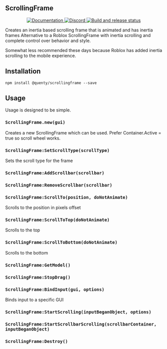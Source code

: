 ## ScrollingFrame
<div align="center">
  <a href="http://quenty.github.io/api/">
    <img src="https://img.shields.io/badge/docs-website-green.svg" alt="Documentation" />
  </a>
  <a href="https://discord.gg/mhtGUS8">
    <img src="https://img.shields.io/badge/discord-nevermore-blue.svg" alt="Discord" />
  </a>
  <a href="https://github.com/Quenty/NevermoreEngine/actions">
    <img src="https://github.com/Quenty/NevermoreEngine/actions/workflows/build.yml/badge.svg" alt="Build and release status" />
  </a>
</div>

Creates an inertia based scrolling frame that is animated and has inertia frames Alternative to a Roblox ScrollingFrame with inertia scrolling and complete control over behavior and style.

Somewhat less recommended these days because Roblox has added inertia scrolling to the mobile experience.

## Installation
```
npm install @quenty/scrollingframe --save
```

## Usage
Usage is designed to be simple.

### `ScrollingFrame.new(gui)`
Creates a new ScrollingFrame which can be used. Prefer Container.Active = true so scroll wheel works.

### `ScrollingFrame:SetScrollType(scrollType)`
Sets the scroll type for the frame

### `ScrollingFrame:AddScrollbar(scrollbar)`

### `ScrollingFrame:RemoveScrollbar(scrollbar)`

### `ScrollingFrame:ScrollTo(position, doNotAnimate)`
Scrolls to the position in pixels offset

### `ScrollingFrame:ScrollToTop(doNotAnimate)`
Scrolls to the top

### `ScrollingFrame:ScrollToBottom(doNotAnimate)`
Scrolls to the bottom

### `ScrollingFrame:GetModel()`

### `ScrollingFrame:StopDrag()`

### `ScrollingFrame:BindInput(gui, options)`
Binds input to a specific GUI

### `ScrollingFrame:StartScrolling(inputBeganObject, options)`

### `ScrollingFrame:StartScrollbarScrolling(scrollbarContainer, inputBeganObject)`

### `ScrollingFrame:Destroy()`

